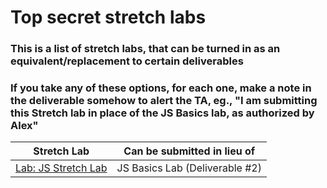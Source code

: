 # Top secret stretch labs

### This is a list of stretch labs, that can be turned in as an equivalent/replacement to certain deliverables
### If you take any of these options, for each one, make a note in the deliverable somehow to alert the TA, eg., "I am submitting this Stretch lab in place of the JS Basics lab, as authorized by Alex"

| Stretch Lab      | Can be submitted in lieu of |
| ---------------- | ----------- |
| <a href="../w01/d2/labs/stretch/js-stretch-lab.md">Lab: JS Stretch Lab</a>      | JS Basics Lab (Deliverable #2)       |

